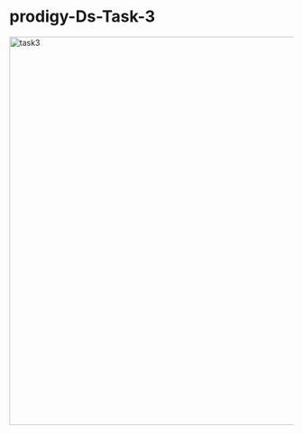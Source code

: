 # prodigy-Ds-Task-3
<img width="690" alt="task3" src="https://github.com/user-attachments/assets/6d5521fe-97aa-4203-846d-cf25f967b195">
